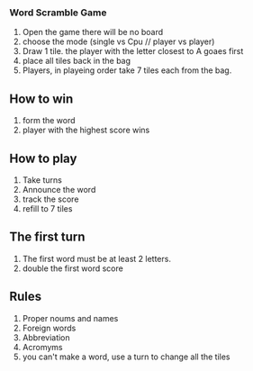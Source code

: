 ### Word Scramble Game
1. Open the game there will be no board
2. choose the mode (single vs Cpu // player vs player)
3. Draw 1 tile. the player with the letter closest to A goaes first
4. place all tiles back in the bag
5. Players, in playeing order take 7 tiles each from the bag.

## How to win
1. form the word
2. player with the highest score wins

## How to play
1. Take turns 
2. Announce the word
3. track the score
4. refill to 7 tiles 


## The first turn
1. The first word must be at least 2 letters.
2. double the first word score

## Rules
1. Proper noums and names
2. Foreign words
3. Abbreviation
4. Acromyms
5. you can't make a word, use a turn to change all the tiles
